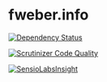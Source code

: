 fweber.info
===========

[![Dependency Status](https://www.versioneye.com/user/projects/55279efa2ced4f581600059a/badge.svg?style=flat)](https://www.versioneye.com/user/projects/55279efa2ced4f581600059a)

[![Scrutinizer Code Quality](https://scrutinizer-ci.com/g/fweber-de/fweber.info/badges/quality-score.png?b=master)](https://scrutinizer-ci.com/g/fweber-de/fweber.info/?branch=master)

[![SensioLabsInsight](https://insight.sensiolabs.com/projects/74f80371-8910-4181-bf92-dc870b74fd78/big.png)](https://insight.sensiolabs.com/projects/74f80371-8910-4181-bf92-dc870b74fd78)
